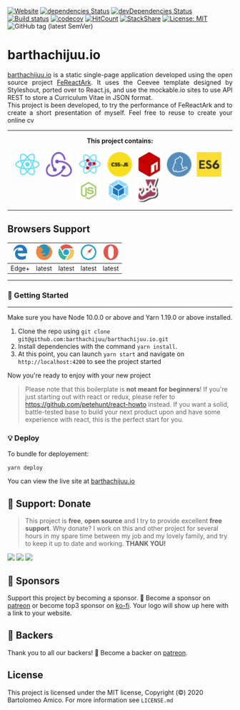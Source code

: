 [![Website](https://img.shields.io/website-up-down-green-red/http/barthachijuu.io.svg)](https://barthachijuu.io)
[![dependencies Status](https://david-dm.org/barthachijuu/FeReactArk/status.svg)](https://david-dm.org/barthachijuu/FeReactArk)
[![devDependencies Status](https://david-dm.org/barthachijuu/FeReactArk/dev-status.svg)](https://david-dm.org/barthachijuu/FeReactArk?type=dev)
[![Build status](https://ci.appveyor.com/api/projects/status/6axur281m381tiif?svg=true)](https://ci.appveyor.com/project/barthachijuu/barthachijuu-ghitub-io)
[![codecov](https://codecov.io/gh/barthachijuu/barthachijuu.io/branch/master/graph/badge.svg)](https://codecov.io/gh/barthachijuu/barthachijuu.io)
[![HitCount](http://hits.dwyl.com/barthachijuu/barthachijuughithubio.svg)](http://hits.dwyl.com/barthachijuu/barthachijuughithubio)
[![StackShare](http://img.shields.io/badge/tech-stack-0690fa.svg?style=flat)](https://stackshare.io/barthachijuu/frontend)
[![License: MIT](https://img.shields.io/badge/License-MIT-yellow.svg)](https://opensource.org/licenses/MIT)
![GitHub tag (latest SemVer)](https://img.shields.io/github/v/tag/barthachijuu/barthachijuu.io?sort=semver&style=plastic)

# barthachijuu.io

<div align="justify"><a href="https:\\barthachijuu.io">barthachijuu.io</a> is a static single-page application developed using the open source project
<a href="https://github.com/barthachijuu/FeReactArk">FeReactArk</a>. It uses the Ceevee template designed by Styleshout, ported over to React.js,
and use the mockable.io sites to use API REST to store a Curriculum Vitae in JSON format.</div>
<div align="justify">This project is been developed, to try the performance of FeReactArk and to create a short presentation of myself. Feel free to reuse
to create your online cv</div>

---

<div align="center"><strong>This project contains:</strong></div>
<br />
<div align="center">
<img src="./repo_readme_assets/react.png" height="55">&nbsp;&nbsp;
<img src="./repo_readme_assets/redux.png" height="55">&nbsp;&nbsp;
<img src="./repo_readme_assets/router.png" height="55">&nbsp;&nbsp;
<img src="./repo_readme_assets/cssinjs.png" height="55">&nbsp;&nbsp;
<img src="./repo_readme_assets/logo-npm.png" height="55">&nbsp;&nbsp;
<img src="./repo_readme_assets/yarn.png" height="55">&nbsp;&nbsp;
<img src="./repo_readme_assets/logo-es6.png" height="55">&nbsp;&nbsp;
<img src="./repo_readme_assets/logo-node.png" height="55">&nbsp;&nbsp;
<img src="./repo_readme_assets/logo-webpack.png" height="55">&nbsp;&nbsp;
<img src="./repo_readme_assets/jest.png" height="55">&nbsp;&nbsp;
</div>

---

## Browsers Support

| <img src="./repo_readme_assets/browsers/browser-ie.svg" height="35"> | <img src="./repo_readme_assets/browsers/browser-firefox.svg" height="35"> | <img src="./repo_readme_assets/browsers/browser-chrome.svg" height="35"> | <img src="./repo_readme_assets/browsers/browser-safari.svg" height="35"> | <img src="./repo_readme_assets/browsers/browser-opera.svg" height="35"> |
| ------------------------------------------------------------ | ------------------------------------------------------------ | ------------------------------------------------------------ | ------------------------------------------------------------ | ------------------------------------------------------------ |
| Edge+                                                        | latest                                                       | latest                                                       | latest                                                       | latest                                                       |

---

### 🚀 Getting Started

---

Make sure you have Node 10.0.0 or above and Yarn 1.19.0 or above installed.

1. Clone the repo using `git clone git@github.com:barthachijuu/barthachijuu.io.git`
2. Install dependencies with the command `yarn install`.
3. At this point, you can launch `yarn start` and navigate on `http://localhost:4200` to see the project started

Now you're ready to enjoy with your new project

> Please note that this boilerplate is **not meant for beginners**! If you're just starting out with react or redux, please refer to <https://github.com/petehunt/react-howto> instead. If you want a solid, battle-tested base to build your next product upon and have some experience with react, this is the perfect start for you.

### 💡 Deploy

To bundle for deployement:

``` sh
yarn deploy
```

You can view the live site at [barthachijuu.io](https:\\barthachijuu.ghithub.io)

## 🎁 Support: Donate

> This project is **free**, **open source** and I try to provide excellent **free support**. Why donate? I work on this and other project for several hours in my spare time between my job and my lovely family, and try to keep it up to date and working. **THANK YOU!**

[![](https://img.shields.io/badge/donate-paypal-005EA6.svg?logo=paypal)](https://www.paypal.me/barthachijuu) [![](https://img.shields.io/badge/donate-patreon-F87668.svg?logo=patreon)](https://www.patreon.com/barthachijuu)  [![](https://img.shields.io/badge/donate-ko--fi-29abe0.svg?logo=ko-fi)](https://ko-fi.com/barthachijuu)

## 👑 Sponsors

Support this project by becoming a sponsor. 🙏 Become a sponsor on [patreon](https://www.patreon.com/join/barthachijuu) or become top3 sponsor on [ko-fi](https://ko-fi.com/barthachijuu). Your logo will show up here with a link to your website.

## 👔 Backers

Thank you to all our backers! 🙏 Become a backer on [patreon](https://www.patreon.com/join/barthachijuu).

## License

This project is licensed under the MIT license, Copyright (©) 2020 Bartolomeo Amico. For more information see `LICENSE.md`
